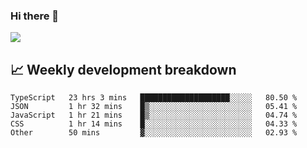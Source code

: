 ### Hi there 👋
<img align="center" src="https://github-readme-stats.vercel.app/api?username=Tumao727&show_icons=true&hide_title=true&theme=dracula" />


## 📈 Weekly development breakdown
<!--START_SECTION:waka-->

```text
TypeScript   23 hrs 3 mins   ████████████████████░░░░░   80.50 %
JSON         1 hr 32 mins    █▒░░░░░░░░░░░░░░░░░░░░░░░   05.41 %
JavaScript   1 hr 21 mins    █▒░░░░░░░░░░░░░░░░░░░░░░░   04.74 %
CSS          1 hr 14 mins    █░░░░░░░░░░░░░░░░░░░░░░░░   04.33 %
Other        50 mins         ▓░░░░░░░░░░░░░░░░░░░░░░░░   02.93 %
```

<!--END_SECTION:waka-->